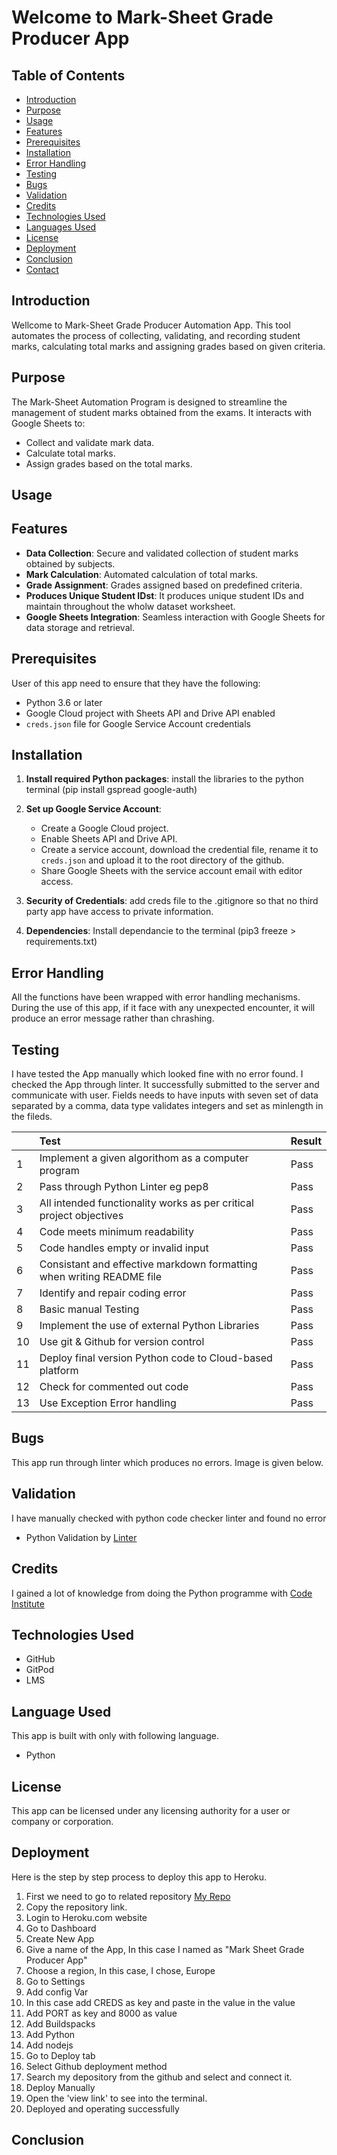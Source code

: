 

# Welcome to Mark-Sheet Grade Producer App

## Table of Contents

+ [Introduction](#introduction)
+ [Purpose](#purpose)
+ [Usage](#usage)
+ [Features](#features)
+ [Prerequisites](#prerequisites)
+ [Installation](#installation)
+ [Error Handling](#error-handling)
+ [Testing](#testing)
+ [Bugs](#bugs)
+ [Validation](#validation)
+ [Credits](#credits)
+ [Technologies Used](#technologies-used)
+ [Languages Used](#language-used)
+ [License](#license)
+ [Deployment](#deployment)
+ [Conclusion](#conclusion)
+ [Contact](#contact)
 
## Introduction

Wellcome to Mark-Sheet Grade Producer Automation App. This tool automates the process of collecting, validating, and recording student marks, calculating total marks and assigning grades based on given criteria.

## Purpose

The Mark-Sheet Automation Program is designed to streamline the management of student marks obtained from the exams. It interacts with Google Sheets to:
- Collect and validate mark data.
- Calculate total marks.
- Assign grades based on the total marks.

## Usage

## Features

- **Data Collection**: Secure and validated collection of student marks obtained by subjects.
- **Mark Calculation**: Automated calculation of total marks.
- **Grade Assignment**: Grades assigned based on predefined criteria.
- **Produces Unique Student IDst**: It produces unique student IDs and maintain throughout the wholw dataset worksheet.
- **Google Sheets Integration**: Seamless interaction with Google Sheets for data storage and retrieval.

## Prerequisites

User of this app need to ensure that they have the following:
- Python 3.6 or later
- Google Cloud project with Sheets API and Drive API enabled
- `creds.json` file for Google Service Account credentials

## Installation

1. **Install required Python packages**:
install the libraries to the python terminal (pip install gspread google-auth)

2. **Set up Google Service Account**:
    - Create a Google Cloud project.
    - Enable Sheets API and Drive API.
    - Create a service account, download the credential file, rename it to `creds.json`  and upload it to the root directory of the github.
    - Share Google Sheets with the service account email with editor access.

3. **Security of Credentials**: add creds file to the .gitignore so that no third party app have access to private information.

4. **Dependencies**: Install dependancie to the terminal (pip3 freeze > requirements.txt) 

## Error Handling

All the functions have been wrapped with error handling mechanisms. During the use of this app, if it face with any unexpected encounter, it will produce an error message rather than chrashing.

## Testing

I have tested the App manually which looked fine with no error found. I checked the App through linter. It successfully submitted to the server and communicate with user. Fields needs to have inputs with seven set of data separated by a comma, data type validates integers and set as minlength in the fileds. 

|  | Test | Result |
|---|:---|---|
| 1 | Implement a given algorithom as a computer program | Pass |
| 2 | Pass through Python Linter eg pep8 | Pass |
| 3 | All intended functionality works as per critical project objectives | Pass |
| 4 | Code meets minimum readability | Pass |
| 5 | Code handles empty or invalid input | Pass |
| 6 | Consistant and effective markdown formatting when writing README file | Pass |
| 7 | Identify and repair coding error| Pass |
| 8 | Basic manual Testing | Pass |
| 9 | Implement the use of external Python Libraries | Pass |
| 10| Use git & Github for version control | Pass |
| 11| Deploy final version Python code to Cloud-based platform | Pass |
| 12| Check for commented out code | Pass |
| 13| Use Exception Error handling | Pass |


## Bugs

This app run through linter which produces no errors. Image is given below.

## Validation

I have manually checked with python code checker linter and found no error

+ Python Validation by [Linter](https://pep8ci.herokuapp.com/)

## Credits

I gained a lot of knowledge from doing the Python programme with [Code Institute](https://learn.codeinstitute.net/)


## Technologies Used

 + GitHub
 + GitPod
 + LMS

## Language Used

This app is built with only with following language.
  + Python


## License

This app can be licensed under any licensing authority for a user or company or corporation.

## Deployment

Here is the step by step process to deploy this app to Heroku.
1. First we need to go to related repository [My Repo](https://github.com/AbdurRahimB/MyPythonProject)
2. Copy the repository link.
3. Login to Heroku.com website
4. Go to Dashboard
5. Create New App
6. Give a name of the App, In this case I named as "Mark Sheet Grade Producer App"
7. Choose a region, In this case, I chose, Europe
8. Go to Settings
9. Add config Var
10. In this case add CREDS as key and paste in the value in the value
11. Add PORT as key and 8000 as value
12. Add Buildspacks
13. Add Python
14. Add nodejs
15. Go to Deploy tab
16. Select Github deployment method
17. Search my depository from the github and select and connect it.
18. Deploy Manually
19. Open the 'view link' to see into the terminal.
20. Deployed and operating successfully

## Conclusion


